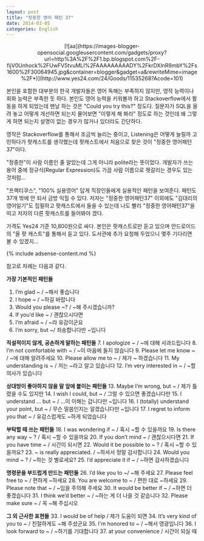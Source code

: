 ```yaml
---
layout: post
title: "정중한 영어 패턴 37"
date: 2014-03-05
categories: English
---
```


<center>
[![aa](https://images-blogger-opensocial.googleusercontent.com/gadgets/proxy?url=http%3A%2F%2F1.bp.blogspot.com%2F-fijV0Unhock%2FUwFV5tvuMLI%2FAAAAAAAAADY%2FkrDXlnR8mbY%2Fs1600%2F30064945.jpg&container=blogger&gadget=a&rewriteMime=image%2F*)](http://www.yes24.com/24/Goods/11535268?Acode=101)
</center>

본인을 포함한 대부분의 한국 개발자들은 영어 독해는 부족하지 않지만, 영작 능력이나 회화 능력은 부족한 듯 하다. 본인도 영어 능력을 키워볼까 하고 Stackoverflow에서 활동을 하게 되었는데 맨날 하는 것은 "Could you try this?" 정도다. 질문자가 SQL을 올려 놓고 어떻게 개선하면 되는지 물어보면 "이렇게 해 봐라" 정도로 하는 것인데 왜 그렇게 하면 되는지 설명이 없는 경우가 많거나 있더라도 간단하다.

영작은 Stackoverflow를 통해서 조금씩 늘리는 중이고, Listening은 어떻게 늘릴까 고민하다가 팟캐스트를 생각했는데 팟캐스트에서 처음으로 찾은 것이 "정중한 영어패턴 37"이다.

"정중한"이 사람 이름인 줄 알았는데 그게 아니라 polite라는 뜻이었다. 개발자가 쓰는 용어 중에 정규식(Regular Expression)도 가끔 사람 이름으로 헷갈리는 경우도 있는 것처럼...

"프랙티쿠스", "100% 실용영어" 답게 직장인들에게 실용적인 패턴을 보여준다. 패턴도 37개 밖에 안 되서 금방 익힐 수 있다. 저자는 "정중한 영어패턴37" 이외에도 "김대리의 영어일기"도 집필하고 팟캐스트에서 들을 수 있는데 나도 빨리 "정중한 영어패턴37"을 띠고 저자의 다른 팟캐스트를 들어봐야 겠다.

가격도 Yes24 기준 10,800원으로 싸다. 본인은 팟캐스트로만 듣고 있으며 안드로이드의 "올 팟 캐스트"를 통해서 듣고 있다. 도서관에 추가 요청해 두었으니 몇주 기다리면 볼 수 있겠지...

{% include adsense-content.md %}

참고로 차례는 다음과 같다.


**가장 기본적인 패턴들**
1. I’m glad ~ / ~해서 좋습니다
2. I hope ~ / ~하길 바랍니다
3. Would you please ~? / ~해 주시겠습니까?
4. If you’d like ~ / 괜찮으시다면
5. I’m afraid ~ / ~라 유감이군요
6. I’m sorry, but ~/ 죄송합니다만 ~입니다

**직설적이지 않게, 공손하게 말하는 패턴들**
7. I apologize ~ / ~에 대해 사과드립니다
8. I’m not comfortable with ~ / ~이 마음에 들지 않습니다
9. Please let me know ~ / ~에 대해 알려주세요
10. Please allow me to ~ / 제가 ~ 하겠습니다
11. My understanding is ~ / 저는 ~라고 알고 있습니다
12. I’m very interested in ~ / ~할 의사가 있습니다

**상대방이 좋아하지 않을 말 앞에 붙이는 패턴들**
13. Maybe I’m wrong, but ~ / 제가 틀렸을 수도 있지만
14. I wish I could, but ~ / 그럴 수 있으면 좋겠습니다만
15. I understand … but ~ / …이 이해는 갑니다만 ~입니다
16. I (totally) understand your point, but ~ / 무슨 말씀인지는 알겠습니다만 ~입니다
17. I regret to inform you that ~ / 유감스럽게도 ~하게 되었습니다

**부탁할 때 쓰는 패턴들**
18. I was wondering if ~ / 혹시 ~할 수 있을까요
19. Is there any way ~ ? / 혹시 ~할 수 있을까요
20. If you don’t mind ~ / 괜찮으시다면
21. If you have time ~ / 시간이 되시면
22. Would it be possible to ~ ? / 혹시 ~할 수 있을까요?
23. ~ is really appreciated. / ~하셔서 정말 감사합니다
24. Would you mind ~ ? / ~하는 것 별로세요?
25. I’d appreciate it if ~ / ~하면 감사하겠습니다

**명령문을 부드럽게 만드는 패턴들**
26. I’d like you to ~/ ~해 주세요
27. Please feel free to ~ / 편하게 ~하세요
28. You are welcome to ~ / 편한 대로 ~하세요
29. Please note that ~ / ~임을 주의해 주세요
30. It would be better if ~ / ~하면 더 좋겠습니다
31. I think we’d better ~ / ~하는 게 더 나을 것 같습니다
32. Please make sure ~ / 꼭 ~해 주십시오

**그 외 근사한 표현들**
33. I would be of help / 제가 도움이 되면
34. It’s very kind of you to ~ / 친절하게도 ~해 주셨군요
35. I'm honored to ~ / ~해서 영광입니다
36. I look forward to ~ / ~하기를 기대합니다
37. at your convenience / 시간이 되실 때
